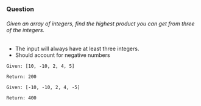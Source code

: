 ### Question

###### Given an array of integers, find the highest product you can get from three of the integers.

- The input will always have at least three integers.
- Should account for negative numbers

```
Given: [10, -10, 2, 4, 5]

Return: 200
```

```
Given: [-10, -10, 2, 4, -5]

Return: 400
```
